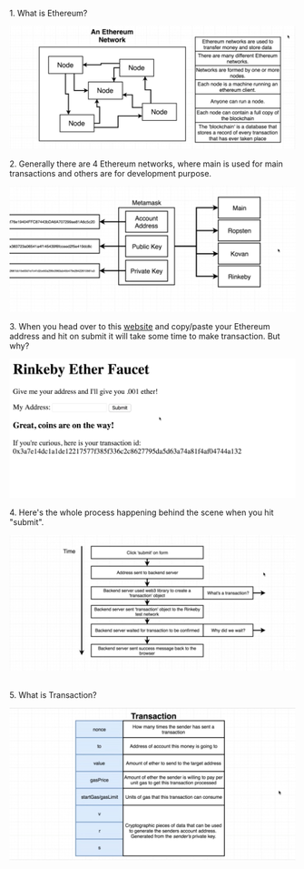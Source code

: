<p>1. What is Ethereum?</p>
<img src ="https://github.com/neelbavarva/Ethereum/blob/main/1-Ethereum/Images/1.jpeg">

<br>

<p>2. Generally there are 4 Ethereum networks, where main is used for main transactions and others are for development purpose.</p>
<img src ="https://github.com/neelbavarva/Ethereum/blob/main/1-Ethereum/Images/2.jpeg">

<br>

<p>3. When you head over to this <a href="http://rinkeby-faucet.com/">website</a> and copy/paste your Ethereum address and hit on submit it will take some time to make transaction. But why?</p>
<img src ="https://github.com/neelbavarva/Ethereum/blob/main/1-Ethereum/Images/3.jpeg">

<br>

<p>4. Here's the whole process happening behind the scene when you hit "submit".</p>
<img src ="https://github.com/neelbavarva/Ethereum/blob/main/1-Ethereum/Images/4.jpeg">

<br>

<br>

<p>5. What is Transaction?</p>
<img src ="https://github.com/neelbavarva/Ethereum/blob/main/1-Ethereum/Images/5.jpeg">